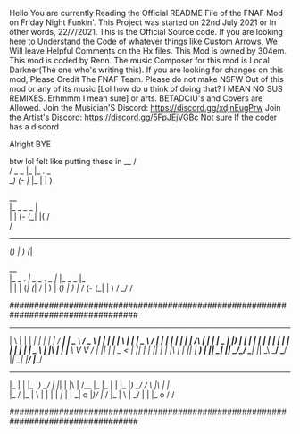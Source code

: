 Hello You are currently Reading the Official README File of the FNAF Mod on Friday Night Funkin'. 
This Project was started on 22nd July 2021 or In other words, 22/7/2021.
This is the Official Source code. 
If you are looking here to Understand the Code of whatever things like Custom Arrows, We Will leave Helpful Comments on the Hx files. 
This Mod is owned by 304em. 
This mod is coded by Renn. 
The music Composer for this mod is Local Darkner(The one who's writing this). 
If you are looking for changes on this mod, Please Credit The FNAF Team. 
Please do not make NSFW Out of this mod or any of its music [Lol how do u think of doing that? I MEAN NO SUS REMIXES. Erhmmm I mean sure] or arts.
BETADCIU's and Covers are Allowed. Join the Musician'S Discord: https://discord.gg/xdjnEugPrw
Join the Artist's Discord: https://discord.gg/5FpJEjVGBc
Not sure If the coder has a discord

Alright BYE

btw lol felt like putting these in
 __                 /                                  
/ _   _ |_ |_ .  _                                     
\__) (- |_ |_ | | )                                    
                                                       
 __                                                    
|_   _  _  _  |                                        
|   |  (- (_| |( \/                                    
                 /                                     
                                                       
 _   _     _                                           
(_) | )   (_|                                          
                                                       
 __                                                    
|_   _ .  _|  _        _  .  _  |_  |_       _  _  |_  
|   |  | (_| (_| \/   | ) | (_) | ) |_   \/ (- (_| | ) 
                 /          _/           /             




##################################################################################
                                                                                  
 _   _   _____   _      _    ____   ____     ___    _   _   _   _   ____    ____  
| \ | | | ____| | |    | |  / ___| |  _ \   / _ \  | | | | | \ | | |  _ \  / ___| 
|  \| | |  _|   | | /\ | | | |  _  | |_) | | | | | | | | | |  \| | | | | | \___ \ 
| |\  | | |___   \ V  V /  | |_| | |  _ <  | |_| | | |_| | | |\  | | |_| |  ___) |
|_| \_| |_____|   \_/\_/    \____| |_| \_\  \___/   \___/  |_| \_| |____/  |____/ 
 _       _  _     ___    ___       __              _       _  _       _        _  
|_ |  | |_ |_) \_/ | |_|  |  |\ | /__     |_      |_ |  | |_ |_) \_/ / \ |\ | |_  
|_  \/  |_ | \  |  | | | _|_ | \| \_| o   |_)\/   |_  \/  |_ | \  |  \_/ | \| |_ o
                                      /      /                                    
                                                                                  
##################################################################################
